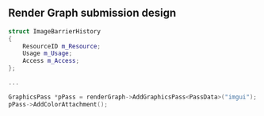 ## Render Graph submission design

```cpp
struct ImageBarrierHistory
{
	ResourceID m_Resource;	
	Usage m_Usage;
	Access m_Access;
};

...

GraphicsPass *pPass = renderGraph->AddGraphicsPass<PassData>("imgui");
pPass->AddColorAttachment();
```
